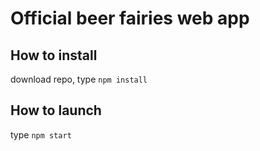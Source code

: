 # Official beer fairies web app
## How to install
download repo, type
``` npm install ```

## How to launch
type 
``` npm start ```